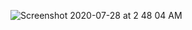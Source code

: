 <!--### Hi there..Welcome to my GitHub👋-->


![Screenshot 2020-07-28 at 2 48 04 AM](https://user-images.githubusercontent.com/37113163/88593753-abcc3e00-d07d-11ea-897b-e763afa68a04.png)

<!--
**rasleen298/rasleen298** is a ✨ _special_ ✨ repository because its `README.md` (this file) appears on your GitHub profile.

Here are some ideas to get you started:

- 🔭 I’m currently working on ...
- 🌱 I’m currently learning ...
- 👯 I’m looking to collaborate on ...
- 🤔 I’m looking for help with ...
- 💬 Ask me about ...
- 📫 How to reach me: ...
- 😄 Pronouns: ...
- ⚡ Fun fact: ...
-->
